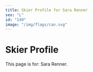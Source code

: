 ```yaml
---
title: Skier Profile for Sara Renner
sex: "L"
id: "149"
image: "/img/flags/can.svg" 
---
```


# Skier Profile

This page is for: Sara Renner.
    